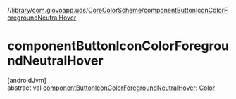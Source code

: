 //[library](../../../index.md)/[com.glovoapp.uds](../index.md)/[CoreColorScheme](index.md)/[componentButtonIconColorForegroundNeutralHover](component-button-icon-color-foreground-neutral-hover.md)

# componentButtonIconColorForegroundNeutralHover

[androidJvm]\
abstract val [componentButtonIconColorForegroundNeutralHover](component-button-icon-color-foreground-neutral-hover.md): [Color](https://developer.android.com/reference/kotlin/androidx/compose/ui/graphics/Color.html)
